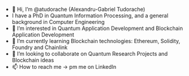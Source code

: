 - 👋 Hi, I’m @atudorache (Alexandru-Gabriel Tudorache)
- I have a PhD in Quantum Information Processing, and a general background in Computer Engineering
- 👀 I’m interested in Quantum Application Development and Blockchain Application Development
- 🌱 I’m currently learning Blockchain technologies: Ethereum, Solidity, Foundry and Chainlink
- 💞️ I’m looking to collaborate on Quantum Research Projects and Blockchain ideas
- 📫 How to reach me -> pm me on LinkedIn

<!---
atudorache/atudorache is a ✨ special ✨ repository because its `README.md` (this file) appears on your GitHub profile.
You can click the Preview link to take a look at your changes.
--->

